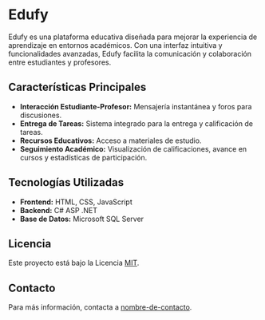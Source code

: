 # Edufy

Edufy es una plataforma educativa diseñada para mejorar la experiencia de aprendizaje en entornos académicos. Con una interfaz intuitiva y funcionalidades avanzadas, Edufy facilita la comunicación y colaboración entre estudiantes y profesores.

## Características Principales

- **Interacción Estudiante-Profesor:** Mensajería instantánea y foros para discusiones.
- **Entrega de Tareas:** Sistema integrado para la entrega y calificación de tareas.
- **Recursos Educativos:** Acceso a materiales de estudio.
- **Seguimiento Académico:** Visualización de calificaciones, avance en cursos y estadísticas de participación.

## Tecnologías Utilizadas

- **Frontend:** HTML, CSS, JavaScript
- **Backend:** C# ASP .NET
- **Base de Datos:** Microsoft SQL Server

## Licencia

Este proyecto está bajo la Licencia [MIT](https://opensource.org/licenses/MIT).

## Contacto

Para más información, contacta a [nombre-de-contacto](mailto:correo-de-contacto@dominio.com).

